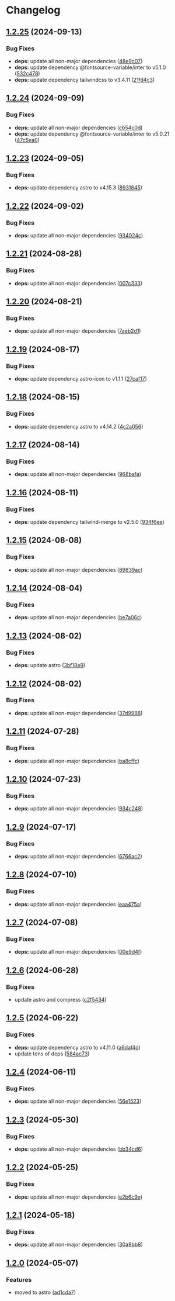 # Changelog

## [1.2.25](https://github.com/montanatrouthunters/montanatrouthunters.com/compare/v1.2.24...v1.2.25) (2024-09-13)


### Bug Fixes

* **deps:** update all non-major dependencies ([48e9c07](https://github.com/montanatrouthunters/montanatrouthunters.com/commit/48e9c07d6f3f7a7ccb689c460d514a2aaa0f5bd5))
* **deps:** update dependency @fontsource-variable/inter to v5.1.0 ([532c478](https://github.com/montanatrouthunters/montanatrouthunters.com/commit/532c478e9a289fcaa851b1f6ca6b5a7a6b96d1a4))
* **deps:** update dependency tailwindcss to v3.4.11 ([21fd4c3](https://github.com/montanatrouthunters/montanatrouthunters.com/commit/21fd4c3c0ebcb8bc145aa32a9dce76ddd8730c54))

## [1.2.24](https://github.com/montanatrouthunters/montanatrouthunters.com/compare/v1.2.23...v1.2.24) (2024-09-09)


### Bug Fixes

* **deps:** update all non-major dependencies ([cb54c0d](https://github.com/montanatrouthunters/montanatrouthunters.com/commit/cb54c0d3de8dc3ec402495cdf83bb9b36039e2cf))
* **deps:** update dependency @fontsource-variable/inter to v5.0.21 ([47c5ea0](https://github.com/montanatrouthunters/montanatrouthunters.com/commit/47c5ea0740172857c63236c0410dd79ecb1d1c84))

## [1.2.23](https://github.com/montanatrouthunters/montanatrouthunters.com/compare/v1.2.22...v1.2.23) (2024-09-05)


### Bug Fixes

* **deps:** update dependency astro to v4.15.3 ([8931845](https://github.com/montanatrouthunters/montanatrouthunters.com/commit/8931845980cfb6091ff4fe3c74372801a0a697e6))

## [1.2.22](https://github.com/montanatrouthunters/montanatrouthunters.com/compare/v1.2.21...v1.2.22) (2024-09-02)


### Bug Fixes

* **deps:** update all non-major dependencies ([934024c](https://github.com/montanatrouthunters/montanatrouthunters.com/commit/934024ca27724d40a0ccf03cd3e12a766dcaaea4))

## [1.2.21](https://github.com/montanatrouthunters/montanatrouthunters.com/compare/v1.2.20...v1.2.21) (2024-08-28)


### Bug Fixes

* **deps:** update all non-major dependencies ([007c333](https://github.com/montanatrouthunters/montanatrouthunters.com/commit/007c333ac366188a96a8804dd982795ae41907f1))

## [1.2.20](https://github.com/montanatrouthunters/montanatrouthunters.com/compare/v1.2.19...v1.2.20) (2024-08-21)


### Bug Fixes

* **deps:** update all non-major dependencies ([7aeb2d1](https://github.com/montanatrouthunters/montanatrouthunters.com/commit/7aeb2d12a272388db3b3c04897cf84bc6b1567ee))

## [1.2.19](https://github.com/montanatrouthunters/montanatrouthunters.com/compare/v1.2.18...v1.2.19) (2024-08-17)


### Bug Fixes

* **deps:** update dependency astro-icon to v1.1.1 ([27caf17](https://github.com/montanatrouthunters/montanatrouthunters.com/commit/27caf173e6ecc3d30a1d31602032b3e098cf418e))

## [1.2.18](https://github.com/montanatrouthunters/montanatrouthunters.com/compare/v1.2.17...v1.2.18) (2024-08-15)


### Bug Fixes

* **deps:** update dependency astro to v4.14.2 ([4c2a056](https://github.com/montanatrouthunters/montanatrouthunters.com/commit/4c2a0566c4816f2aee980941ff2d46d9ba376a3c))

## [1.2.17](https://github.com/montanatrouthunters/montanatrouthunters.com/compare/v1.2.16...v1.2.17) (2024-08-14)


### Bug Fixes

* **deps:** update all non-major dependencies ([968ba1a](https://github.com/montanatrouthunters/montanatrouthunters.com/commit/968ba1a853295a359b6476801e93e1d717914104))

## [1.2.16](https://github.com/montanatrouthunters/montanatrouthunters.com/compare/v1.2.15...v1.2.16) (2024-08-11)


### Bug Fixes

* **deps:** update dependency tailwind-merge to v2.5.0 ([934f6ee](https://github.com/montanatrouthunters/montanatrouthunters.com/commit/934f6ee57a606c1ed7c9eac5b4a25b521e21e629))

## [1.2.15](https://github.com/montanatrouthunters/montanatrouthunters.com/compare/v1.2.14...v1.2.15) (2024-08-08)


### Bug Fixes

* **deps:** update all non-major dependencies ([89839ac](https://github.com/montanatrouthunters/montanatrouthunters.com/commit/89839aceeaa65fdd580e9bf9be64545f34c4d039))

## [1.2.14](https://github.com/montanatrouthunters/montanatrouthunters.com/compare/v1.2.13...v1.2.14) (2024-08-04)


### Bug Fixes

* **deps:** update all non-major dependencies ([be7a06c](https://github.com/montanatrouthunters/montanatrouthunters.com/commit/be7a06c426a2eab88f4a2c472e7aaf0f2d59cd58))

## [1.2.13](https://github.com/montanatrouthunters/montanatrouthunters.com/compare/v1.2.12...v1.2.13) (2024-08-02)


### Bug Fixes

* **deps:** update astro ([3bf18e9](https://github.com/montanatrouthunters/montanatrouthunters.com/commit/3bf18e91f499e46ddeaecb286d77aff6a8dd121e))

## [1.2.12](https://github.com/montanatrouthunters/montanatrouthunters.com/compare/v1.2.11...v1.2.12) (2024-08-02)

### Bug Fixes

- **deps:** update all non-major dependencies ([37d9988](https://github.com/montanatrouthunters/montanatrouthunters.com/commit/37d99883b001aab36aa0a4711920d07d304c966e))

## [1.2.11](https://github.com/montanatrouthunters/montanatrouthunters.com/compare/v1.2.10...v1.2.11) (2024-07-28)

### Bug Fixes

- **deps:** update all non-major dependencies ([ba8cffc](https://github.com/montanatrouthunters/montanatrouthunters.com/commit/ba8cffcb8af2f6c9124ba3f044a56d5524a5b212))

## [1.2.10](https://github.com/montanatrouthunters/montanatrouthunters.com/compare/v1.2.9...v1.2.10) (2024-07-23)

### Bug Fixes

- **deps:** update all non-major dependencies ([934c248](https://github.com/montanatrouthunters/montanatrouthunters.com/commit/934c2486e6e74434db6c99d92076b88f69005bb0))

## [1.2.9](https://github.com/montanatrouthunters/montanatrouthunters.com/compare/v1.2.8...v1.2.9) (2024-07-17)

### Bug Fixes

- **deps:** update all non-major dependencies ([6766ac2](https://github.com/montanatrouthunters/montanatrouthunters.com/commit/6766ac2e8408272887484762039dde32fd0ef546))

## [1.2.8](https://github.com/montanatrouthunters/montanatrouthunters.com/compare/v1.2.7...v1.2.8) (2024-07-10)

### Bug Fixes

- **deps:** update all non-major dependencies ([eaa475a](https://github.com/montanatrouthunters/montanatrouthunters.com/commit/eaa475a86bf84a684584273bb072790b6393b722))

## [1.2.7](https://github.com/montanatrouthunters/montanatrouthunters.com/compare/v1.2.6...v1.2.7) (2024-07-08)

### Bug Fixes

- **deps:** update all non-major dependencies ([00e9d4f](https://github.com/montanatrouthunters/montanatrouthunters.com/commit/00e9d4f341064023813827758fe581ff5091940e))

## [1.2.6](https://github.com/montanatrouthunters/montanatrouthunters.com/compare/v1.2.5...v1.2.6) (2024-06-28)

### Bug Fixes

- update astro and compress ([c2f5434](https://github.com/montanatrouthunters/montanatrouthunters.com/commit/c2f54342e7bd22b2f49900e690314341449316b1))

## [1.2.5](https://github.com/montanatrouthunters/montanatrouthunters.com/compare/v1.2.4...v1.2.5) (2024-06-22)

### Bug Fixes

- **deps:** update dependency astro to v4.11.0 ([a6daf4d](https://github.com/montanatrouthunters/montanatrouthunters.com/commit/a6daf4ddb9ec69afc13aee6c8c36f4e77153b0b4))
- update tons of deps ([584ac73](https://github.com/montanatrouthunters/montanatrouthunters.com/commit/584ac739377f13dac47eca996f02578115ccefdb))

## [1.2.4](https://github.com/montanatrouthunters/montanatrouthunters.com/compare/v1.2.3...v1.2.4) (2024-06-11)

### Bug Fixes

- **deps:** update all non-major dependencies ([56e1523](https://github.com/montanatrouthunters/montanatrouthunters.com/commit/56e15235bd28a7984f71b58a28aedc4c27ce3b2e))

## [1.2.3](https://github.com/montanatrouthunters/montanatrouthunters.com/compare/v1.2.2...v1.2.3) (2024-05-30)

### Bug Fixes

- **deps:** update all non-major dependencies ([bb34cd6](https://github.com/montanatrouthunters/montanatrouthunters.com/commit/bb34cd63220bd4e7e4778363fee3b144f0482246))

## [1.2.2](https://github.com/montanatrouthunters/montanatrouthunters.com/compare/v1.2.1...v1.2.2) (2024-05-25)

### Bug Fixes

- **deps:** update all non-major dependencies ([e2b6c9e](https://github.com/montanatrouthunters/montanatrouthunters.com/commit/e2b6c9e5383fcd24a893cde6484a4e03fdb15cb7))

## [1.2.1](https://github.com/montanatrouthunters/montanatrouthunters.com/compare/v1.2.0...v1.2.1) (2024-05-18)

### Bug Fixes

- **deps:** update all non-major dependencies ([30a8bb8](https://github.com/montanatrouthunters/montanatrouthunters.com/commit/30a8bb882f95509ecf6c5682612e66ce75531817))

## [1.2.0](https://github.com/montanatrouthunters/montanatrouthunters.com/compare/v1.1.0...v1.2.0) (2024-05-07)

### Features

- moved to astro ([ad1cda7](https://github.com/montanatrouthunters/montanatrouthunters.com/commit/ad1cda72979677d85b300dae1c0ae379e83c54df))
